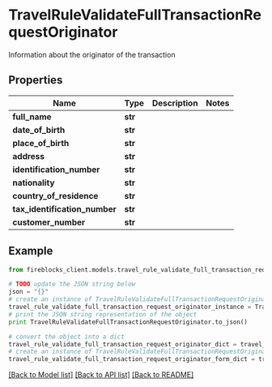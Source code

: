 # TravelRuleValidateFullTransactionRequestOriginator

Information about the originator of the transaction

## Properties
Name | Type | Description | Notes
------------ | ------------- | ------------- | -------------
**full_name** | **str** |  | 
**date_of_birth** | **str** |  | 
**place_of_birth** | **str** |  | 
**address** | **str** |  | 
**identification_number** | **str** |  | 
**nationality** | **str** |  | 
**country_of_residence** | **str** |  | 
**tax_identification_number** | **str** |  | 
**customer_number** | **str** |  | 

## Example

```python
from fireblocks_client.models.travel_rule_validate_full_transaction_request_originator import TravelRuleValidateFullTransactionRequestOriginator

# TODO update the JSON string below
json = "{}"
# create an instance of TravelRuleValidateFullTransactionRequestOriginator from a JSON string
travel_rule_validate_full_transaction_request_originator_instance = TravelRuleValidateFullTransactionRequestOriginator.from_json(json)
# print the JSON string representation of the object
print TravelRuleValidateFullTransactionRequestOriginator.to_json()

# convert the object into a dict
travel_rule_validate_full_transaction_request_originator_dict = travel_rule_validate_full_transaction_request_originator_instance.to_dict()
# create an instance of TravelRuleValidateFullTransactionRequestOriginator from a dict
travel_rule_validate_full_transaction_request_originator_form_dict = travel_rule_validate_full_transaction_request_originator.from_dict(travel_rule_validate_full_transaction_request_originator_dict)
```
[[Back to Model list]](../README.md#documentation-for-models) [[Back to API list]](../README.md#documentation-for-api-endpoints) [[Back to README]](../README.md)


